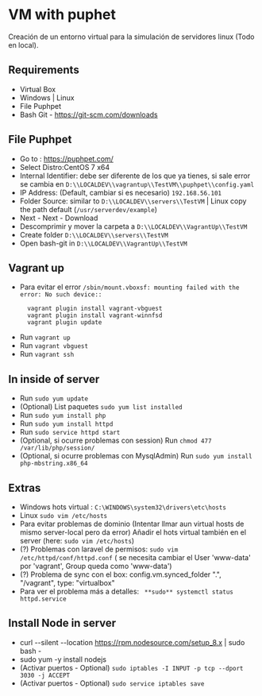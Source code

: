 # VM with puphet

Creación de un entorno virtual para la simulación de servidores linux (Todo en local).

## Requirements
* Virtual Box
* Windows | Linux
* File Puphpet
* Bash Git - https://git-scm.com/downloads
## File Puphpet
* Go to : <a href="https://puphpet.com/" target="__black">https://puphpet.com/</a> 
* Select Distro:CentOS 7 x64
* Internal Identifier: debe ser diferente de los que ya tienes, si sale error se cambia en `D:\\LOCALDEV\\vagrantup\\TestVM\\puphpet\\config.yaml`
* IP Address: (Default, cambiar si es necesario) `192.168.56.101`
* Folder Source: similar to `D:\\LOCALDEV\\servers\\TestVM`  |  Linux  copy the path default (`/usr/serverdev/example`)
* Next - Next - Download
* Descomprimir y mover la carpeta a `D:\\LOCALDEV\\VagrantUp\\TestVM`
* Create folder `D:\\LOCALDEV\\servers\\TestVM`
* Open bash-git in `D:\\LOCALDEV\\VagrantUp\\TestVM`

## Vagrant up
* Para evitar el error `/sbin/mount.vboxsf: mounting failed with the error: No such device::`
  ```    
    vagrant plugin install vagrant-vbguest
    vagrant plugin install vagrant-winnfsd  
    vagrant plugin update
   ```
* Run  `vagrant up `
* Run `vagrant vbguest`
* Run  `vagrant ssh ` 

## In inside of server
* Run `sudo yum update`
* (Optional) List paquetes `sudo yum list installed`
* Run `sudo yum install php`
* Run `sudo yum install httpd`
* Run `sudo service httpd start`
* (Optional, si ocurre problemas con session) Run `chmod 477 /var/lib/php/session/`  
* (Optional, si ocurre problemas con MysqlAdmin) Run `sudo yum install php-mbstring.x86_64` 


## Extras
* Windows hots virtual : `C:\WINDOWS\system32\drivers\etc\hosts`
* Linux `sudo vim /etc/hosts`
* Para evitar problemas de dominio (Intentar llmar aun virtual hosts de mismo server-local pero da error) Añadir el hots virtual también en el server (here: `sudo vim /etc/hosts`)
* (?) Problemas con laravel de permisos: `sudo vim  /etc/httpd/conf/httpd.conf`  ( se necesita cambiar el User 'www-data'  por 'vagrant', Group queda como 'www-data') 
* (?) Problema de sync con el box:  config.vm.synced_folder ".", "/vagrant", type: "virtualbox"
* Para ver el problema más a detalles: ` **sudo** systemctl status httpd.service`

## Install Node in server
* curl --silent --location https://rpm.nodesource.com/setup_8.x | sudo bash -
* sudo yum -y install nodejs
* (Activar puertos - Optional) `sudo iptables -I INPUT -p tcp --dport 3030 -j ACCEPT`
* (Activar puertos - Optional) `sudo service iptables save`
